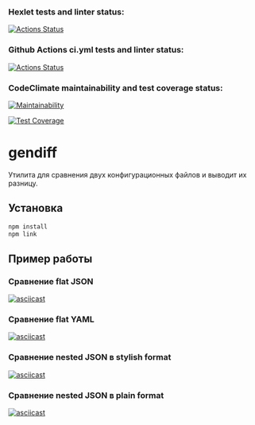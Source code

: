 ### Hexlet tests and linter status:

[![Actions Status](https://github.com/Anakharsis9/frontend-project-46/actions/workflows/hexlet-check.yml/badge.svg)](https://github.com/Anakharsis9/frontend-project-46/actions)

### Github Actions ci.yml tests and linter status:

[![Actions Status](https://github.com/Anakharsis9/frontend-project-46/actions/workflows/ci.yml/badge.svg)](https://github.com/Anakharsis9/frontend-project-46/actions)

### CodeClimate maintainability and test coverage status:

[![Maintainability](https://api.codeclimate.com/v1/badges/9e358873017d23521dd3/maintainability)](https://codeclimate.com/github/Anakharsis9/frontend-project-46/maintainability)

[![Test Coverage](https://api.codeclimate.com/v1/badges/9e358873017d23521dd3/test_coverage)](https://codeclimate.com/github/Anakharsis9/frontend-project-46/test_coverage)

# gendiff

Утилита для сравнения двух конфигурационных файлов и выводит их разницу.

## Установка

```sh
npm install
npm link
```

## Пример работы

### Сравнение flat JSON

[![asciicast](https://asciinema.org/a/3GGXaoJOeHSaZYVBFVuDsqYUR.svg)](https://asciinema.org/a/3GGXaoJOeHSaZYVBFVuDsqYUR)

### Сравнение flat YAML

[![asciicast](https://asciinema.org/a/j8ozf1sOGsarWUXNl3zAu2iwW.svg)](https://asciinema.org/a/j8ozf1sOGsarWUXNl3zAu2iwW)

### Сравнение nested JSON в stylish format

[![asciicast](https://asciinema.org/a/qNn7R5BFXakIHUe6Z8FatYbEg.svg)](https://asciinema.org/a/qNn7R5BFXakIHUe6Z8FatYbEg)

### Сравнение nested JSON в plain format

[![asciicast](https://asciinema.org/a/BZCvGhsQeHqsnGt6bosCaZcVy.svg)](https://asciinema.org/a/BZCvGhsQeHqsnGt6bosCaZcVy)